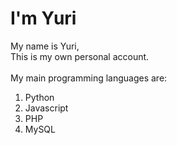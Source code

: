 <h1>I'm Yuri</h1>
My name is Yuri, </br>
This is my own personal account. </br> </br>
My main programming languages are: </br> 
<ol>
  <li>Python</li>  
  <li>Javascript</li>  
  <li>PHP</li>
  <li>MySQL</li>
</ol> 

<!---
CRazorIV/CRazorIV is a ✨ special ✨ repository because its `README.md` (this file) appears on your GitHub profile.
You can click the Preview link to take a look at your changes.
--->
